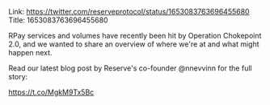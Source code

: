 Link:  https://twitter.com/reserveprotocol/status/1653083763696455680
Title: 1653083763696455680

RPay services and volumes have recently been hit by Operation Chokepoint 2.0, and we wanted to share an overview of where we're at and what might happen next.

Read our latest blog post by Reserve's co-founder @nnevvinn for the full story:

https://t.co/MgkM9Tx5Bc
